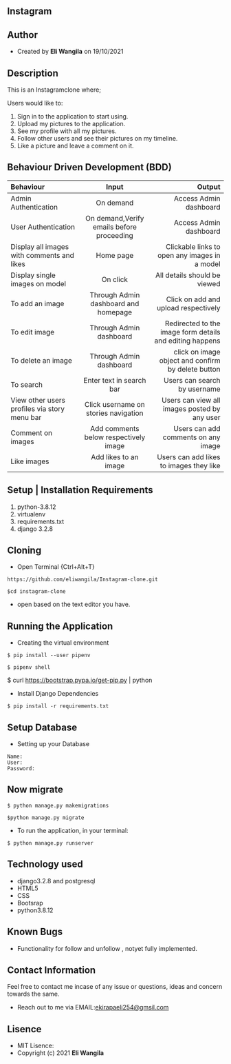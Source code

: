 ## Instagram

## Author
- Created by **Eli Wangila** on 19/10/2021

## Description
This is an Instagramclone where;

Users would like to:

1. Sign in to the application to start using.
2. Upload my pictures to the application.
3. See my profile with all my pictures.
4. Follow other users and see their pictures on my timeline.
5. Like a picture and leave a comment on it.

## Behaviour Driven Development (BDD)

| Behaviour | Input | Output |
| :-----------------| :-----------------: | ------------------: |
| Admin Authentication | On demand | Access Admin dashboard |
| User Authentication | On demand,Verify emails before proceeding | Access Admin dashboard |
| Display all images with comments and likes | Home page | Clickable links to open any images in a model |
| Display single images on model | On click | All details should be viewed |
| To add an image | Through Admin dashboard and homepage | Click on add and upload respectively |
| To edit image | Through Admin dashboard | Redirected to the image form details and editing happens |
| To delete an image | Through Admin dashboard | click on image object and confirm by delete button |
| To search | Enter text in search bar | Users can search by username |
| View other users profiles via story menu bar | Click username on stories navigation | Users can view all images posted by any user |
| Comment on images | Add comments below respectively image | Users can add comments on any image |
| Like images | Add likes to an image | Users can add likes to images they like |

## Setup | Installation Requirements

1. python-3.8.12
2. virtualenv
3. requirements.txt
4. django 3.2.8

## Cloning

* Open Terminal {Ctrl+Alt+T}

```
https://github.com/eliwangila/Instagram-clone.git
```
```
$cd instagram-clone
```

* open based on the text editor you have.

## Running the Application

* Creating the virtual environment

 ```
$ pip install --user pipenv
```

```
$ pipenv shell
```

$ curl https://bootstrap.pypa.io/get-pip.py | python

* Install Django Dependencies

```
$ pip install -r requirements.txt
```

## Setup Database

* Setting up your Database 

```
Name:
User:
Password:

```
## Now migrate

```
$ python manage.py makemigrations
```

```
$python manage.py migrate
```

* To run the application, in your terminal:

```
$ python manage.py runserver
```

## Technology used

* django3.2.8 and postgresql
* HTML5
* CSS
* Bootsrap
* python3.8.12

## Known Bugs

- Functionality for follow and unfollow , notyet fully implemented.
## Contact  Information

 Feel free to contact me incase of any issue or questions, ideas and concern towards the same.

- Reach out to me via EMAIL:[ekirapaeli254@gmsil.com]()
## Lisence
 - MIT Lisence:
 - Copyright (c) 2021 **Eli Wangila**